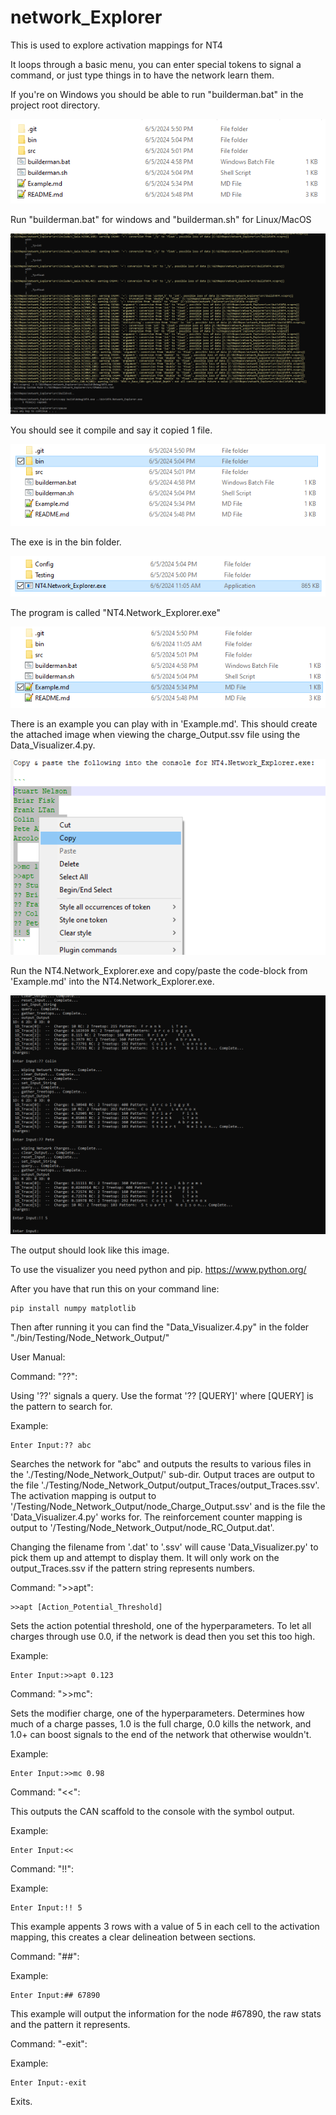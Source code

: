 # network_Explorer
This is used to explore activation mappings for NT4

It loops through a basic menu, you can enter special tokens to signal a command, or just type things in to have the network learn them.

If you're on Windows you should be able to run "builderman.bat" in the project root directory.

![alt-text](img/NE.tut.0.png "root")

Run "builderman.bat" for windows and "builderman.sh" for Linux/MacOS

![alt-text](img/NE.tut.1.png "compiling")

You should see it compile and say it copied 1 file.

![alt-text](img/NE.tut.2.png "bin")

The exe is in the bin folder.

![alt-text](img/NE.tut.3.png "exe")

The program is called "NT4.Network_Explorer.exe"

![alt-text](img/NE.tut.4.png "exe")

There is an example you can play with in 'Example.md'. This should create the attached image when viewing the charge_Output.ssv file using the Data_Visualizer.4.py.

![alt-text](img/NE.tut.5.png "copy")

Run the NT4.Network_Explorer.exe and copy/paste the code-block from 'Example.md' into the NT4.Network_Explorer.exe.

![alt-text](img/NE.tut.6.png "runrun")

The output should look like this image.

To use the visualizer you need python and pip.
https://www.python.org/

After you have that run this on your command line:
```
pip install numpy matplotlib
```

Then after running it you can find the "Data_Visualizer.4.py" in the folder "./bin/Testing/Node_Network_Output/"


User Manual:

Command: "??":

Using '??' signals a query. Use the format '?? [QUERY]' where [QUERY] is the pattern to search for.

Example:
```
Enter Input:?? abc
```

Searches the network for "abc" and outputs the results to various files in the './Testing/Node_Network_Output/' sub-dir.
Output traces are output to the file './Testing/Node_Network_Output/output_Traces/output_Traces.ssv'. 
The activation mapping is output to '/Testing/Node_Network_Output/node_Charge_Output.ssv' and is the file the 'Data_Visualizer.4.py' works for. 
The reinforcement counter mapping is output to '/Testing/Node_Network_Output/node_RC_Output.dat'.

Changing the filename from '.dat' to '.ssv' will cause 'Data_Visualizer.py' to pick them up and attempt to display them. It will only work on the output_Traces.ssv if the pattern string represents numbers.



Command: ">>apt":

	>>apt [Action_Potential_Threshold]

Sets the action potential threshold, one of the hyperparameters. To let all charges through use 0.0, if the network is dead then you set this too high.

Example:
```
Enter Input:>>apt 0.123
```



Command: ">>mc":

Sets the modifier charge, one of the hyperparameters. Determines how much of a charge passes, 1.0 is the full charge, 0.0 kills the network, and 1.0+ can boost signals to the end of the network that otherwise wouldn't. 

Example:
```
Enter Input:>>mc 0.98
```



Command: "<<":

This outputs the CAN scaffold to the console with the symbol output.

Example:
```
Enter Input:<<
```



Command: "!!":

Example:
```
Enter Input:!! 5
```

This example appents 3 rows with a value of 5 in each cell to the activation mapping, this creates a clear delineation between sections.


Command: "##":

Example:
```
Enter Input:## 67890
```

This example will output the information for the node #67890, the raw stats and the pattern it represents.




Command: "-exit":

Example:
```
Enter Input:-exit
```
Exits.
